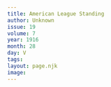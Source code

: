 ```yaml
---
title: American League Standing
author: Unknown
issue: 19
volume: 7
year: 1916
month: 28
day: V
tags:
layout: page.njk
image:
---
```




